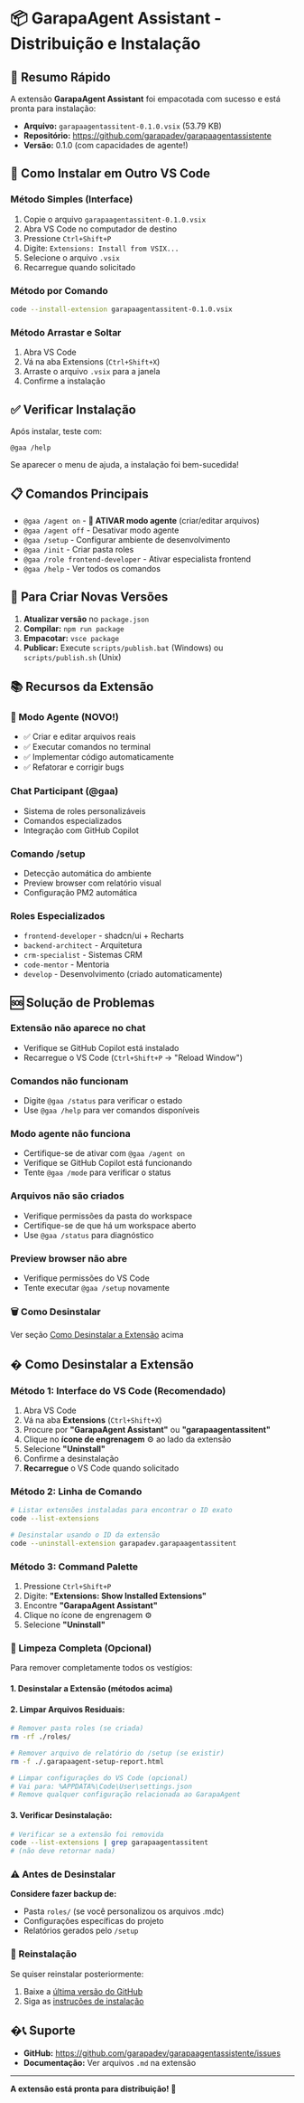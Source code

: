 # 📦 GarapaAgent Assistant - Distribuição e Instalação

## 🎯 Resumo Rápido

A extensão **GarapaAgent Assistant** foi empacotada com sucesso e está pronta para instalação:

- **Arquivo:** `garapaagentassitent-0.1.0.vsix` (53.79 KB)
- **Repositório:** https://github.com/garapadev/garapaagentassistente
- **Versão:** 0.1.0 (com capacidades de agente!)

## 🚀 Como Instalar em Outro VS Code

### **Método Simples (Interface)**
1. Copie o arquivo `garapaagentassitent-0.1.0.vsix`
2. Abra VS Code no computador de destino
3. Pressione `Ctrl+Shift+P`
4. Digite: `Extensions: Install from VSIX...`
5. Selecione o arquivo `.vsix`
6. Recarregue quando solicitado

### **Método por Comando**
```bash
code --install-extension garapaagentassitent-0.1.0.vsix
```

### **Método Arrastar e Soltar**
1. Abra VS Code
2. Vá na aba Extensions (`Ctrl+Shift+X`)
3. Arraste o arquivo `.vsix` para a janela
4. Confirme a instalação

## ✅ Verificar Instalação

Após instalar, teste com:
```
@gaa /help
```

Se aparecer o menu de ajuda, a instalação foi bem-sucedida!

## 📋 Comandos Principais

- `@gaa /agent on` - **🚀 ATIVAR modo agente** (criar/editar arquivos)
- `@gaa /agent off` - Desativar modo agente
- `@gaa /setup` - Configurar ambiente de desenvolvimento
- `@gaa /init` - Criar pasta roles
- `@gaa /role frontend-developer` - Ativar especialista frontend
- `@gaa /help` - Ver todos os comandos

## 🔄 Para Criar Novas Versões

1. **Atualizar versão** no `package.json`
2. **Compilar:** `npm run package`
3. **Empacotar:** `vsce package`
4. **Publicar:** Execute `scripts/publish.bat` (Windows) ou `scripts/publish.sh` (Unix)

## 📚 Recursos da Extensão

### **🤖 Modo Agente (NOVO!)**
- ✅ Criar e editar arquivos reais
- ✅ Executar comandos no terminal
- ✅ Implementar código automaticamente
- ✅ Refatorar e corrigir bugs

### **Chat Participant (@gaa)**
- Sistema de roles personalizáveis
- Comandos especializados
- Integração com GitHub Copilot

### **Comando /setup**
- Detecção automática do ambiente
- Preview browser com relatório visual
- Configuração PM2 automática

### **Roles Especializados**
- `frontend-developer` - shadcn/ui + Recharts
- `backend-architect` - Arquitetura
- `crm-specialist` - Sistemas CRM
- `code-mentor` - Mentoria
- `develop` - Desenvolvimento (criado automaticamente)

## 🆘 Solução de Problemas

### **Extensão não aparece no chat**
- Verifique se GitHub Copilot está instalado
- Recarregue o VS Code (`Ctrl+Shift+P` → "Reload Window")

### **Comandos não funcionam**
- Digite `@gaa /status` para verificar o estado
- Use `@gaa /help` para ver comandos disponíveis

### **Modo agente não funciona**
- Certifique-se de ativar com `@gaa /agent on`
- Verifique se GitHub Copilot está funcionando
- Tente `@gaa /mode` para verificar o status

### **Arquivos não são criados**
- Verifique permissões da pasta do workspace
- Certifique-se de que há um workspace aberto
- Use `@gaa /status` para diagnóstico

### **Preview browser não abre**
- Verifique permissões do VS Code
- Tente executar `@gaa /setup` novamente

### **🗑️ Como Desinstalar**
Ver seção [Como Desinstalar a Extensão](#️-como-desinstalar-a-extensão) acima

## �️ Como Desinstalar a Extensão

### **Método 1: Interface do VS Code (Recomendado)**
1. Abra VS Code
2. Vá na aba **Extensions** (`Ctrl+Shift+X`)
3. Procure por **"GarapaAgent Assistant"** ou **"garapaagentassitent"**
4. Clique no **ícone de engrenagem** ⚙️ ao lado da extensão
5. Selecione **"Uninstall"**
6. Confirme a desinstalação
7. **Recarregue** o VS Code quando solicitado

### **Método 2: Linha de Comando**
```bash
# Listar extensões instaladas para encontrar o ID exato
code --list-extensions

# Desinstalar usando o ID da extensão
code --uninstall-extension garapadev.garapaagentassitent
```

### **Método 3: Command Palette**
1. Pressione `Ctrl+Shift+P`
2. Digite: **"Extensions: Show Installed Extensions"**
3. Encontre **"GarapaAgent Assistant"**
4. Clique no ícone de engrenagem ⚙️
5. Selecione **"Uninstall"**

### **🧹 Limpeza Completa (Opcional)**

Para remover completamente todos os vestígios:

#### **1. Desinstalar a Extensão** (métodos acima)

#### **2. Limpar Arquivos Residuais:**
```bash
# Remover pasta roles (se criada)
rm -rf ./roles/

# Remover arquivo de relatório do /setup (se existir)
rm -f ./.garapaagent-setup-report.html

# Limpar configurações do VS Code (opcional)
# Vai para: %APPDATA%\Code\User\settings.json
# Remove qualquer configuração relacionada ao GarapaAgent
```

#### **3. Verificar Desinstalação:**
```bash
# Verificar se a extensão foi removida
code --list-extensions | grep garapaagentassitent
# (não deve retornar nada)
```

### **⚠️ Antes de Desinstalar**

**Considere fazer backup de:**
- Pasta `roles/` (se você personalizou os arquivos .mdc)
- Configurações específicas do projeto
- Relatórios gerados pelo `/setup`

### **🔄 Reinstalação**

Se quiser reinstalar posteriormente:
1. Baixe a [última versão do GitHub](https://github.com/garapadev/garapaagentassistente/releases)
2. Siga as [instruções de instalação](#-como-instalar-em-outro-vs-code)

## �📞 Suporte

- **GitHub:** https://github.com/garapadev/garapaagentassistente/issues
- **Documentação:** Ver arquivos `.md` na extensão

---

**A extensão está pronta para distribuição! 🎉**
